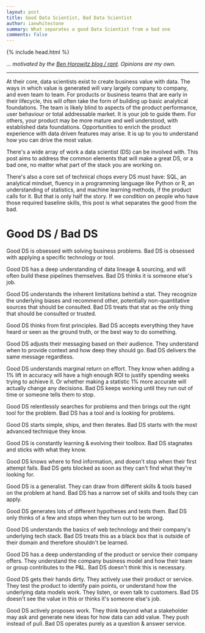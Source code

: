 ```yaml
---
layout: post
title: Good Data Scientist, Bad Data Scientist
author: ianwhitestone
summary: What separates a good Data Scientist from a bad one
comments: False
---
```


{% include head.html %}

*... motivated by the [Ben Horowitz blog / rant](https://a16z.com/2012/06/15/good-product-managerbad-product-manager/). Opinions are my own.*

<hr>

At their core, data scientists exist to create business value with data. The ways in which value is generated will vary largely company to company, and even team to team. For products or business teams that are early in their lifecycle, this will often take the form of building up basic analytical foundations. The team is likely blind to aspects of the product performance, user behaviour or total addressable market. It is your job to guide them. For others, your product may be more mature and well understood, with established data foundations. Opportunities to enrich the product experience with data driven features may arise. It is up to you to understand how you can drive the most value.

There's a wide array of work a data scientist (DS) can be involved with. This post aims to address the common elements that will make a great DS, or a bad one, no matter what part of the stack you are working on. 

There's also a core set of technical chops every DS must have: SQL, an analytical mindset, fluency in a programming language like Python or R, an understanding of statistics, and machine learning methods, if the product calls for it. But that is only half the story. If we condition on people who have those required baseline skills, this post is what separates the good from the bad. 

# Good DS / Bad DS

Good DS is obsessed with solving business problems. Bad DS is obsessed with applying a specific technology or tool.

Good DS has a deep understanding of data lineage & sourcing, and will often build these pipelines themselves. Bad DS thinks it is someone else's job.

Good DS understands the inherent limitations behind a stat. They recognize the underlying biases and recommend other, potentially non-quantitative sources that should be consulted. Bad DS treats that stat as the only thing that should be consulted or trusted.

Good DS thinks from first principles. Bad DS accepts everything they have heard or seen as the ground truth, or the best way to do something.

Good DS adjusts their messaging based on their audience. They understand when to provide context and how deep they should go. Bad DS delivers the same message regardless.

Good DS understands marginal return on effort. They know when adding a 1% lift in accuracy will have a high enough ROI to justify spending weeks trying to achieve it. Or whether making a statistic 1% more accurate will actually change any decisions. Bad DS keeps working until they run out of time or someone tells them to stop. 

Good DS relentlessly searches for problems and then brings out the right tool for the problem. Bad DS has a tool and is looking for problems.

Good DS starts simple, ships, and then iterates. Bad DS starts with the most advanced technique they know.

Good DS is constantly learning & evolving their toolbox. Bad DS stagnates and sticks with what they know.

Good DS knows where to find information, and doesn't stop when their first attempt fails. Bad DS gets blocked as soon as they can't find what they're looking for.

Good DS is a generalist. They can draw from different skills & tools based on the problem at hand. Bad DS has a narrow set of skills and tools they can apply.

Good DS generates lots of different hypotheses and tests them. Bad DS only thinks of a few and stops when they turn out to be wrong.

Good DS understands the basics of web technology and their company's underlying tech stack. Bad DS treats this as a black box that is outside of their domain and therefore shouldn't be learned.

Good DS has a deep understanding of the product or service their company offers. They understand the company business model and how their team or group contributes to the P&L. Bad DS doesn't think this is necessary.

Good DS gets their hands dirty. They actively use their product or service. They test the product to identify pain points, or understand how the underlying data models work. They listen, or even talk to customers. Bad DS doesn't see the value in this or thinks it's someone else's job.

Good DS actively proposes work. They think beyond what a stakeholder may ask and generate new ideas for how data can add value. They push instead of pull. Bad DS operates purely as a question & answer service.

